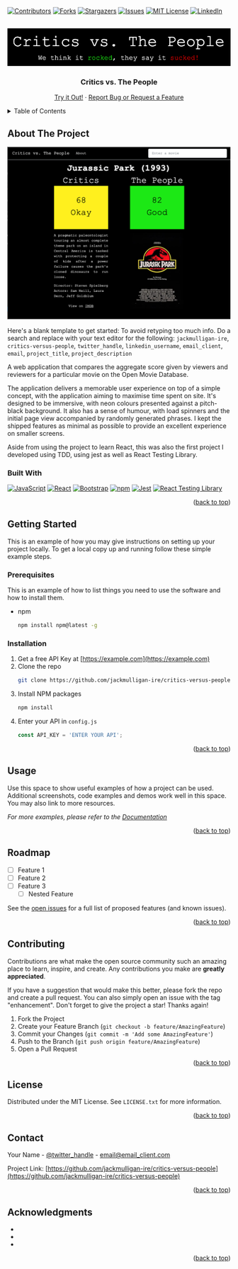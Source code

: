 <!-- Improved compatibility of back to top link: See: https://github.com/othneildrew/Best-README-Template/pull/73 -->
<a name="readme-top"></a>
<!--
*** Thanks for checking out the Best-README-Template. If you have a suggestion
*** that would make this better, please fork the repo and create a pull request
*** or simply open an issue with the tag "enhancement".
*** Don't forget to give the project a star!
*** Thanks again! Now go create something AMAZING! :D
-->



<!-- PROJECT SHIELDS -->
<!--
*** I'm using markdown "reference style" links for readability.
*** Reference links are enclosed in brackets [ ] instead of parentheses ( ).
*** See the bottom of this document for the declaration of the reference variables
*** for contributors-url, forks-url, etc. This is an optional, concise syntax you may use.
*** https://www.markdownguide.org/basic-syntax/#reference-style-links
-->
[![Contributors][contributors-shield]][contributors-url]
[![Forks][forks-shield]][forks-url]
[![Stargazers][stars-shield]][stars-url]
[![Issues][issues-shield]][issues-url]
[![MIT License][license-shield]][license-url]
[![LinkedIn][linkedin-shield]][linkedin-url]



<!-- PROJECT LOGO -->
<br />
<div align="center">
  <a href="https://github.com/jackmulligan-ire/critics-versus-people">
    <img src="readme-images/cvtp-logo.png" alt="Critics vs. The People Logo" width="600">
  </a>

<h3 align="center">Critics vs. The People</h3>

  <p align="center">
    <a href="https://jackmulligan-ire.github.io/critics-versus-people/">Try it Out!</a>
    ·
    <a href="https://github.com/jackmulligan-ire/critics-versus-people/issues">Report Bug or Request a Feature</a>
  </p>
</div>



<!-- TABLE OF CONTENTS -->
<details>
  <summary>Table of Contents</summary>
  <ol>
    <li>
      <a href="#about-the-project">About The Project</a>
      <ul>
        <li><a href="#built-with">Built With</a></li>
      </ul>
    </li>
    <li>
      <a href="#getting-started">Getting Started</a>
      <ul>
        <li><a href="#prerequisites">Prerequisites</a></li>
        <li><a href="#installation">Installation</a></li>
      </ul>
    </li>
    <li><a href="#usage">Usage</a></li>
    <li><a href="#roadmap">Roadmap</a></li>
    <li><a href="#contributing">Contributing</a></li>
    <li><a href="#license">License</a></li>
    <li><a href="#contact">Contact</a></li>
    <li><a href="#acknowledgments">Acknowledgments</a></li>
  </ol>
</details>



<!-- ABOUT THE PROJECT -->
## About The Project

<p align="center">
  <img src="readme-images/cvtp-desktop.png" width="800">
</p>

Here's a blank template to get started: To avoid retyping too much info. Do a search and replace with your text editor for the following: `jackmulligan-ire`, `critics-versus-people`, `twitter_handle`, `linkedin_username`, `email_client`, `email`, `project_title`, `project_description`

A web application that compares the aggregate score given by viewers and reviewers for a particular movie on the Open Movie Database.

The application delivers a memorable user experience on top of a simple concept, with the application aiming to maximise time spent on site. It's designed to be immersive, with neon colours presented against a pitch-black background. It also has a sense of humour, with load spinners and the initial page view accompanied by randomly generated phrases. I kept the shipped features as minimal as possible to provide an excellent experience on smaller screens.

Aside from using the project to learn React, this was also the first project I developed using TDD, using jest as well as React Testing Library.

### Built With

[![JavaScript][JavaScript]][JavaScript-url] 
[![React][React.js]][React-url] 
[![Bootstrap][Bootstrap.com]][Bootstrap-url] 
[![npm][npm]][npm-url] 
[![Jest][Jest]][Jest-url] 
[![React Testing Library][React Testing Library]][react-testing-library-url]

<p align="right">(<a href="#readme-top">back to top</a>)</p>

<!-- GETTING STARTED -->
## Getting Started

This is an example of how you may give instructions on setting up your project locally.
To get a local copy up and running follow these simple example steps.

### Prerequisites

This is an example of how to list things you need to use the software and how to install them.
* npm
  ```sh
  npm install npm@latest -g
  ```

### Installation

1. Get a free API Key at [https://example.com](https://example.com)
2. Clone the repo
   ```sh
   git clone https://github.com/jackmulligan-ire/critics-versus-people.git
   ```
3. Install NPM packages
   ```sh
   npm install
   ```
4. Enter your API in `config.js`
   ```js
   const API_KEY = 'ENTER YOUR API';
   ```

<p align="right">(<a href="#readme-top">back to top</a>)</p>



<!-- USAGE EXAMPLES -->
## Usage

Use this space to show useful examples of how a project can be used. Additional screenshots, code examples and demos work well in this space. You may also link to more resources.

_For more examples, please refer to the [Documentation](https://example.com)_

<p align="right">(<a href="#readme-top">back to top</a>)</p>



<!-- ROADMAP -->
## Roadmap

- [ ] Feature 1
- [ ] Feature 2
- [ ] Feature 3
    - [ ] Nested Feature

See the [open issues](https://github.com/jackmulligan-ire/critics-versus-people/issues) for a full list of proposed features (and known issues).

<p align="right">(<a href="#readme-top">back to top</a>)</p>



<!-- CONTRIBUTING -->
## Contributing

Contributions are what make the open source community such an amazing place to learn, inspire, and create. Any contributions you make are **greatly appreciated**.

If you have a suggestion that would make this better, please fork the repo and create a pull request. You can also simply open an issue with the tag "enhancement".
Don't forget to give the project a star! Thanks again!

1. Fork the Project
2. Create your Feature Branch (`git checkout -b feature/AmazingFeature`)
3. Commit your Changes (`git commit -m 'Add some AmazingFeature'`)
4. Push to the Branch (`git push origin feature/AmazingFeature`)
5. Open a Pull Request

<p align="right">(<a href="#readme-top">back to top</a>)</p>



<!-- LICENSE -->
## License

Distributed under the MIT License. See `LICENSE.txt` for more information.

<p align="right">(<a href="#readme-top">back to top</a>)</p>



<!-- CONTACT -->
## Contact

Your Name - [@twitter_handle](https://twitter.com/twitter_handle) - email@email_client.com

Project Link: [https://github.com/jackmulligan-ire/critics-versus-people](https://github.com/jackmulligan-ire/critics-versus-people)

<p align="right">(<a href="#readme-top">back to top</a>)</p>



<!-- ACKNOWLEDGMENTS -->
## Acknowledgments

* []()
* []()
* []()

<p align="right">(<a href="#readme-top">back to top</a>)</p>



<!-- MARKDOWN LINKS & IMAGES -->
<!-- https://www.markdownguide.org/basic-syntax/#reference-style-links -->
[contributors-shield]: https://img.shields.io/github/contributors/jackmulligan-ire/critics-versus-people.svg?style=for-the-badge
[contributors-url]: https://github.com/jackmulligan-ire/critics-versus-people/graphs/contributors
[forks-shield]: https://img.shields.io/github/forks/jackmulligan-ire/critics-versus-people.svg?style=for-the-badge
[forks-url]: https://github.com/jackmulligan-ire/critics-versus-people/network/members
[stars-shield]: https://img.shields.io/github/stars/jackmulligan-ire/critics-versus-people.svg?style=for-the-badge
[stars-url]: https://github.com/jackmulligan-ire/critics-versus-people/stargazers
[issues-shield]: https://img.shields.io/github/issues/jackmulligan-ire/critics-versus-people.svg?style=for-the-badge
[issues-url]: https://github.com/jackmulligan-ire/critics-versus-people/issues
[license-shield]: https://img.shields.io/github/license/jackmulligan-ire/critics-versus-people.svg?style=for-the-badge
[license-url]: https://github.com/jackmulligan-ire/critics-versus-people/blob/master/LICENSE.txt
[linkedin-shield]: https://img.shields.io/badge/-LinkedIn-black.svg?style=for-the-badge&logo=linkedin&colorB=555
[linkedin-url]: https://linkedin.com/in/linkedin_username
[product-screenshot]: images/screenshot.png
[React.js]: https://img.shields.io/badge/React-20232A?style=for-the-badge&logo=react&logoColor=61DAFB
[React-url]: https://reactjs.org/
[Bootstrap.com]: https://img.shields.io/badge/Bootstrap-563D7C?style=for-the-badge&logo=bootstrap&logoColor=white
[Bootstrap-url]: https://getbootstrap.com
[JavaScript]: https://img.shields.io/badge/JavaScript-323330?style=for-the-badge&logo=javascript&logoColor=F7DF1E
[JavaScript-url]: https://www.javascript.com/
[npm]: https://img.shields.io/badge/NPM-%23000000.svg?style=for-the-badge&logo=npm&logoColor=white
[npm-url]: https://www.npmjs.com/
[jest]: https://img.shields.io/badge/-jest-%23C21325?style=for-the-badge&logo=jest&logoColor=white
[jest-url]: https://jestjs.io/
[React Testing Library]: https://img.shields.io/badge/-Testing%20Library-%23E33332?style=for-the-badge&logo=testing-library&logoColor=white
[react-testing-library-url]: https://testing-library.com/
